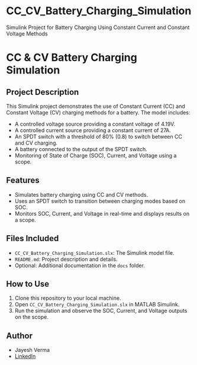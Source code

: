 # CC_CV_Battery_Charging_Simulation
Simulink Project for Battery Charging Using Constant Current and Constant Voltage Methods

# CC & CV Battery Charging Simulation

## Project Description
This Simulink project demonstrates the use of Constant Current (CC) and Constant Voltage (CV) charging methods for a battery. The model includes:
- A controlled voltage source providing a constant voltage of 4.19V.
- A controlled current source providing a constant current of 27A.
- An SPDT switch with a threshold of 80% (0.8) to switch between CC and CV charging.
- A battery connected to the output of the SPDT switch.
- Monitoring of State of Charge (SOC), Current, and Voltage using a scope.

## Features
- Simulates battery charging using CC and CV methods.
- Uses an SPDT switch to transition between charging modes based on SOC.
- Monitors SOC, Current, and Voltage in real-time and displays results on a scope.

## Files Included
- `CC_CV_Battery_Charging_Simulation.slx`: The Simulink model file.
- `README.md`: Project description and details.
- Optional: Additional documentation in the `docs` folder.

## How to Use
1. Clone this repository to your local machine.
2. Open `CC_CV_Battery_Charging_Simulation.slx` in MATLAB Simulink.
3. Run the simulation and observe the SOC, Current, and Voltage outputs on the scope.

## Author
- Jayesh Verma
- [LinkedIn](https://www.linkedin.com/in/jayeshv45/)
